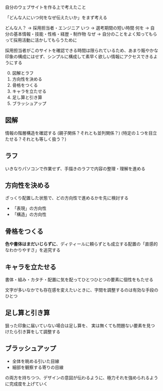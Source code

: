 自分のウェブサイトを作る上で考えたこと

「どんな人にいつ何をなぜ伝えたいか」をまず考える

どんな人？ → 採用担当者・エンジニア
いつ → 選考期間の短い時間
何を → 自分の基本情報・技能・性格・経歴・制作物
なぜ → 自分のことをよく知ってもらって採用活動に活かしてもらうために

採用担当者がこのサイトを確認できる時間は限られているため、あまり賑やかな印象の構成にはせず、シンプルに構成して素早く欲しい情報にアクセスできるようにする

0. 図解とラフ
1. 方向性を決める
2. 骨格をつくる
3. キャラを立たせる
4. 足し算と引き算
5. ブラッシュアップ

## 図解
情報の階層構造を確認する
(親子関係？それとも並列関係？)
(特定の１つを目立たせる？それとも等しく扱う？)
## ラフ
いきなりパソコンで作業せず、手描きのラフで内容の整理・理解を進める
## 方向性を決める
ざっくり配置した状態で、どの方向性で進めるかを先に検討する
- 「表現」の方向性
- 「構造」の方向性
## 骨格をつくる
**色や書体はまだいじらずに**、ディティールに頼らずとも成立する配置の「直感的なわかりやすさ」を追究する
## キャラを立たせる
書体・組み・カタチ・配置に気を配ってひとつひとつの要素に個性をもたせる

文字が多いなかでも存在感を変えたいときに、字間を調整するのは有効な手段のひとつ
## 足し算と引き算
狙った印象に届いていない場合は足し算を、
実は無くても問題ない要素を見つけたら引き算をして調整する
## ブラッシュアップ
- 全体を眺める引いた目線
- 細部を観察する寄りの目線

の両方を持ちつつ、デザインの意図が伝わるように、極力それを強められるように完成度を上げていく
